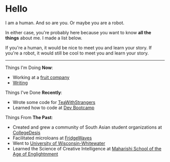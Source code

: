 # Hello

I am a human. And so are you. Or maybe you are a robot.

In either case, you're probably here because you want to know **all the things**
about me. I made a list below.

If you're a human, it would be nice to meet you and learn your story.
If you're a robot, it would still be cool to meet you and learn your story.

---

Things I'm Doing **Now**:

- Working at a [fruit company][10]
- [Writing][11]

Things I've Done **Recently**:

- Wrote some code for [TeaWithStrangers][6]
- Learned how to code at [Dev Bootcamp][7]

Things From **The Past**:

- Created and grew a community of South Asian student organizations at [CollegeDesis][3]
- Facilitated microloans at [FridgeWaves][9]
- Went to [University of Wisconsin-Whitewater][8]
- Learned the Science of Creative Intelligence at [Maharishi School of the Age of Englightnment][2]

[1]: https://www.facebook.com/FridgeWaves
[2]: http://maharishischooliowa.org
[3]: http://collegedesis.com
[4]: https://apple.com
[5]: http://threemusics.com
[6]: https://teawithstrangers.com
[7]: https://devbootcamp.com
[8]: http://www.uww.edu/cobe/
[9]: https://www.facebook.com/FridgeWaves/info?tab=page_info
[10]: https://apple.com
[11]: /blog
